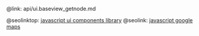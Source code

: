 @link: api/ui.baseview_getnode.md

@seolinktop: [javascript ui components library](https://webix.com)
@seolink: [javascript google maps](https://webix.com/widget/maps/)